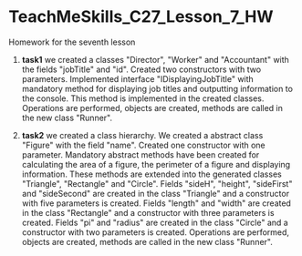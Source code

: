 # TeachMeSkills_C27_Lesson_7_HW
Homework for the seventh lesson

1. **task1** we created a classes "Director", "Worker" and "Accountant" with the fields "jobTitle" and "id". Created two constructors with two parameters. Implemented interface "IDisplayingJobTitle" with mandatory method for displaying job titles and outputting information to the console. This method is implemented in the created classes. Operations are performed, objects are created, methods are called in the new class "Runner".
   
2. **task2** we created a class hierarchy. We created a abstract class "Figure" with the field "name". Created one constructor with one parameter. Mandatory abstract methods have been created for calculating the area of ​​a figure, the perimeter of a figure and displaying information. These methods are extended into the generated classes "Triangle", "Rectangle" and "Circle". Fields "sideH", "height", "sideFirst" and "sideSecond" are created in the class "Triangle" and a constructor with five parameters is created. Fields "length" and "width" are created in the class "Rectangle" and a constructor with three parameters is created. Fields "pi" and "radius" are created in the class "Circle" and a constructor with two parameters is created. Operations are performed, objects are created, methods are called in the new class "Runner".
